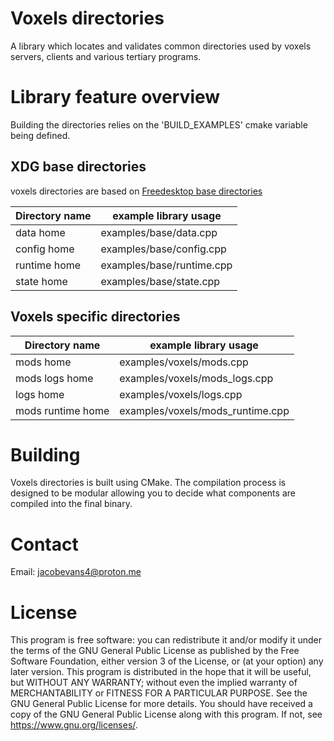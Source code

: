 # Voxels directories

A library which locates and validates common directories used by voxels servers, clients and various tertiary programs.

# Library feature overview

Building the directories relies on the 'BUILD_EXAMPLES' cmake variable being defined.

## XDG base directories

voxels directories are based on [Freedesktop base directories](https://specifications.freedesktop.org/basedir-spec/latest/)

| Directory name | example library usage     |
|----------------|---------------------------|
| data home      | examples/base/data.cpp    |
| config home    | examples/base/config.cpp  |
| runtime home   | examples/base/runtime.cpp |
| state home     | examples/base/state.cpp   |

## Voxels specific directories

| Directory name    | example library usage            |
|-------------------|----------------------------------|
| mods home         | examples/voxels/mods.cpp         |
| mods logs home    | examples/voxels/mods_logs.cpp    |
| logs home         | examples/voxels/logs.cpp         |
| mods runtime home | examples/voxels/mods_runtime.cpp |

# Building 

Voxels directories is built using CMake. The compilation process is designed to be modular allowing you to decide 
what components are compiled into the final binary.

# Contact 

Email: <jacobevans4@proton.me>

# License

This program is free software: you can redistribute it and/or modify it under the terms of the GNU General Public 
License as published by the Free Software Foundation, either version 3 of the License, or (at your option) any later 
version. This program is distributed in the hope that it will be useful, but WITHOUT ANY WARRANTY; without even the 
implied warranty of MERCHANTABILITY or FITNESS FOR A PARTICULAR PURPOSE. See the GNU General Public License for more 
details.  You should have received a copy of the GNU General Public License along with this program. If not, see 
<https://www.gnu.org/licenses/>. 
